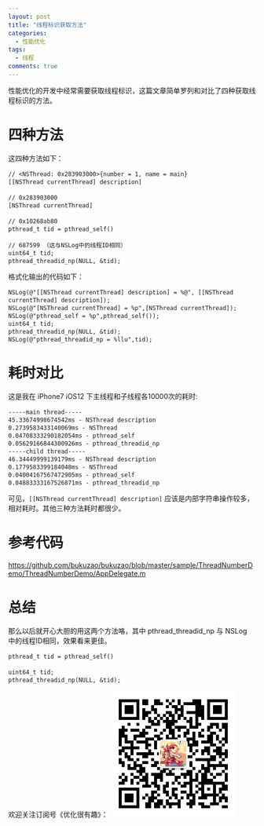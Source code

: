 ```yaml
---
layout: post
title: "线程标识获取方法"
categories:
  - 性能优化
tags:
  - 线程
comments: true
---
```


性能优化的开发中经常需要获取线程标识，这篇文章简单罗列和对比了四种获取线程标识的方法。

<!-- more -->

# 四种方法

这四种方法如下：

```
// <NSThread: 0x283903000>{number = 1, name = main}
[[NSThread currentThread] description]

// 0x283903000
[NSThread currentThread]

// 0x10268ab80
pthread_t tid = pthread_self()

// 687599 （这与NSLog中的线程ID相同）
uint64_t tid;
pthread_threadid_np(NULL, &tid);
```

格式化输出的代码如下：

```
NSLog(@"[[NSThread currentThread] description] = %@", [[NSThread currentThread] description]);
NSLog(@"[NSThread currentThread] = %p",[NSThread currentThread]);
NSLog(@"pthread_self = %p",pthread_self());
uint64_t tid;
pthread_threadid_np(NULL, &tid);
NSLog(@"pthread_threadid_np = %llu",tid);
```

# 耗时对比

这是我在 iPhone7 iOS12 下主线程和子线程各10000次的耗时:

```
-----main thread-----
45.33674998674542ms - NSThread description
0.2739583433140069ms - NSThread
0.04708333290182054ms - pthread_self
0.05629166844300926ms - pthread_threadid_np
-----child thread-----
46.34449999139179ms - NSThread description
0.1779583399184048ms - NSThread
0.04004167567472905ms - pthread_self
0.04883333167526871ms - pthread_threadid_np
```

可见，`[[NSThread currentThread] description]` 应该是内部字符串操作较多，相对耗时。其他三种方法耗时都很少。

# 参考代码

<https://github.com/bukuzao/bukuzao/blob/master/sample/ThreadNumberDemo/ThreadNumberDemo/AppDelegate.m>

# 总结

那么以后就开心大胆的用这两个方法咯，其中 pthread_threadid_np 与 NSLog 中的线程ID相同，效果看来更佳。

```
pthread_t tid = pthread_self()

uint64_t tid;
pthread_threadid_np(NULL, &tid);
```


欢迎关注订阅号《优化很有趣》：
![](/images/fun.jpg)

